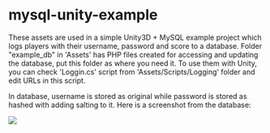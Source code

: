 # mysql-unity-example

These assets are used in a simple Unity3D + MySQL example project which logs players with their username, password and score to a database. Folder "example_db" in 'Assets' has PHP files created for accessing and updating the database, put this folder as where you need it. To use them with Unity, you can check 'Loggin.cs' script from 'Assets/Scripts/Logging' folder and edit URLs in this script.

In database, username is stored as original while password is stored as hashed with adding salting to it. Here is a screenshot from the database:

<img src="https://user-images.githubusercontent.com/22707968/213301120-f1efb767-8c0c-4435-8add-96f4ee031b0b.png">
